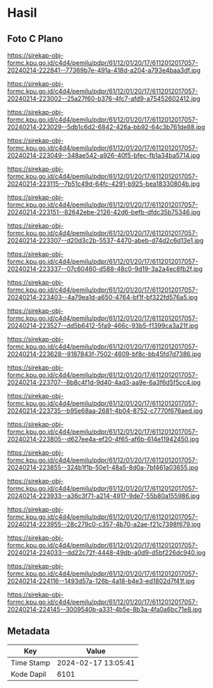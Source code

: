 # Hasil

## Foto C Plano

https://sirekap-obj-formc.kpu.go.id/c4d4/pemilu/pdpr/61/12/01/20/17/6112012017057-20240214-222841--77369b7e-491a-418d-a204-a793e4baa3df.jpg

https://sirekap-obj-formc.kpu.go.id/c4d4/pemilu/pdpr/61/12/01/20/17/6112012017057-20240214-223002--25a27f60-b376-4fc7-afd9-a75452602412.jpg

https://sirekap-obj-formc.kpu.go.id/c4d4/pemilu/pdpr/61/12/01/20/17/6112012017057-20240214-223029--5db1c6d2-6842-426a-bb92-64c3b761de88.jpg

https://sirekap-obj-formc.kpu.go.id/c4d4/pemilu/pdpr/61/12/01/20/17/6112012017057-20240214-223049--348ae542-a926-40f5-bfec-fb1a34ba5714.jpg

https://sirekap-obj-formc.kpu.go.id/c4d4/pemilu/pdpr/61/12/01/20/17/6112012017057-20240214-223115--7b51c49d-64fc-4291-b925-bea18330804b.jpg

https://sirekap-obj-formc.kpu.go.id/c4d4/pemilu/pdpr/61/12/01/20/17/6112012017057-20240214-223151--82642ebe-2126-42d6-befb-dfdc35b75346.jpg

https://sirekap-obj-formc.kpu.go.id/c4d4/pemilu/pdpr/61/12/01/20/17/6112012017057-20240214-223307--d20d3c2b-5537-4470-abeb-d74d2c6d13e1.jpg

https://sirekap-obj-formc.kpu.go.id/c4d4/pemilu/pdpr/61/12/01/20/17/6112012017057-20240214-223337--07c60460-d588-48c0-9d19-3a2a4ec8fb2f.jpg

https://sirekap-obj-formc.kpu.go.id/c4d4/pemilu/pdpr/61/12/01/20/17/6112012017057-20240214-223403--4a79ea1d-a650-4764-bf1f-bf322fd576a5.jpg

https://sirekap-obj-formc.kpu.go.id/c4d4/pemilu/pdpr/61/12/01/20/17/6112012017057-20240214-223527--dd5b6412-5fa9-466c-93b5-f1399ca3a21f.jpg

https://sirekap-obj-formc.kpu.go.id/c4d4/pemilu/pdpr/61/12/01/20/17/6112012017057-20240214-223628--8187843f-7502-4609-bf8c-bb45fd7d7386.jpg

https://sirekap-obj-formc.kpu.go.id/c4d4/pemilu/pdpr/61/12/01/20/17/6112012017057-20240214-223707--8b8c4f1d-9d40-4ad3-aa9e-6a3f6d5f5cc4.jpg

https://sirekap-obj-formc.kpu.go.id/c4d4/pemilu/pdpr/61/12/01/20/17/6112012017057-20240214-223735--b95e68aa-2681-4b04-8752-c7770f676aed.jpg

https://sirekap-obj-formc.kpu.go.id/c4d4/pemilu/pdpr/61/12/01/20/17/6112012017057-20240214-223805--d627ee4a-ef20-4f65-af6b-614e11942450.jpg

https://sirekap-obj-formc.kpu.go.id/c4d4/pemilu/pdpr/61/12/01/20/17/6112012017057-20240214-223855--324b1f1b-50e1-48a5-8d0a-7bf461a03655.jpg

https://sirekap-obj-formc.kpu.go.id/c4d4/pemilu/pdpr/61/12/01/20/17/6112012017057-20240214-223933--a36c3f71-a214-4917-9de7-55b80a155986.jpg

https://sirekap-obj-formc.kpu.go.id/c4d4/pemilu/pdpr/61/12/01/20/17/6112012017057-20240214-223955--28c279c0-c357-4b70-a2ae-f21c7398f679.jpg

https://sirekap-obj-formc.kpu.go.id/c4d4/pemilu/pdpr/61/12/01/20/17/6112012017057-20240214-224033--dd22c72f-4448-49db-a0d9-d5bf226dc940.jpg

https://sirekap-obj-formc.kpu.go.id/c4d4/pemilu/pdpr/61/12/01/20/17/6112012017057-20240214-224116--1493d57a-126b-4a18-b4e3-ed1802d7f41f.jpg

https://sirekap-obj-formc.kpu.go.id/c4d4/pemilu/pdpr/61/12/01/20/17/6112012017057-20240214-224145--3009540b-a331-4b5e-8b3a-4fa0a6bc71e8.jpg


## Metadata

| Key        | Value               |
| ---------- | ------------------- |
| Time Stamp | 2024-02-17 13:05:41 |
| Kode Dapil | 6101                |



